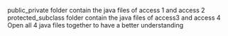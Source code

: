 public_private folder contain the java files of access 1 and access 2
protected_subclass folder contain the java files of access3 and access 4
Open all 4 java files together to have a better understanding
